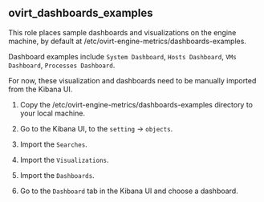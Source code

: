 ## ovirt_dashboards_examples

This role places sample dashboards and visualizations on the engine machine,
by default at /etc/ovirt-engine-metrics/dashboards-examples.

Dashboard examples include `System Dashboard`, `Hosts Dashboard`, `VMs Dashboard`, `Processes Dashboard`.

For now, these visualization and dashboards need to be manually imported from the Kibana UI.

1. Copy the /etc/ovirt-engine-metrics/dashboards-examples directory to your local machine.

2. Go to the Kibana UI, to the `setting` -> `objects`.

3. Import the `Searches`.

4. Import the `Visualizations`.

5. Import the `Dashboards`.

6. Go to the `Dashboard` tab in the Kibana UI and choose a dashboard.

